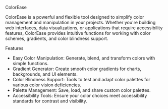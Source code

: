ColorEase

ColorEase is a powerful and flexible tool designed to simplify color management and manipulation in your projects. Whether you're building web interfaces, data visualizations, or applications that require accessibility features, ColorEase provides intuitive functions for working with color schemes, gradients, and color blindness support.

Features

- Easy Color Manipulation: Generate, blend, and transform colors with simple functions.
- Gradient Generator: Create smooth color gradients for charts, backgrounds, and UI elements.
- Color Blindness Support: Tools to test and adapt color palettes for various color vision deficiencies.
- Palette Management: Save, load, and share custom color palettes.
- Accessibility Tools: Ensure your color choices meet accessibility standards for contrast and visibility.

